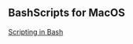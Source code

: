 ## BashScripts for MacOS

[Scripting in Bash](https://stackoverflow.com/questions/14065069/equivalent-of-bat-in-mac-os)
